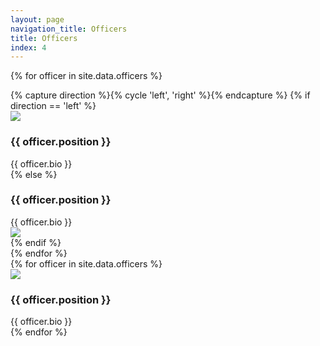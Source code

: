 ```yaml
---
layout: page
navigation_title: Officers
title: Officers
index: 4
---
```


{% for officer in site.data.officers %}
<div class="hidden-xs hidden-sm row">
    {% capture direction %}{% cycle 'left', 'right' %}{% endcapture %}
    {% if direction == 'left' %}
        <div class="col-sm-6 col-md-4">
            <img src="{{ officer.photo }}">
        </div>
        <div class="col-sm-6 col-md-8">
            <h3>{{ officer.position }}</h3>
            <span>{{ officer.bio }}</span>
        </div>
    {% else %}
        <div class="col-sm-6 col-md-8">
            <h3>{{ officer.position }}</h3>
            <span>{{ officer.bio }}</span>
        </div>
        <div class="col-sm-6 col-md-4">
            <img src="{{ officer.photo }}">
        </div>
    {% endif %}
</div>
{% endfor %}

<div class="visible-xs visible-sm">
{% for officer in site.data.officers %}
<div class="row lg-top-offset">
    <div class="col-sm-6 col-md-4">
        <img class="small-img" src="{{ officer.photo }}">
    </div>
    <div class="col-sm-6 col-md-8">
        <h3>{{ officer.position }}</h3>
        <span>{{ officer.bio }}</span>
    </div>
</div>
{% endfor %}
</div>